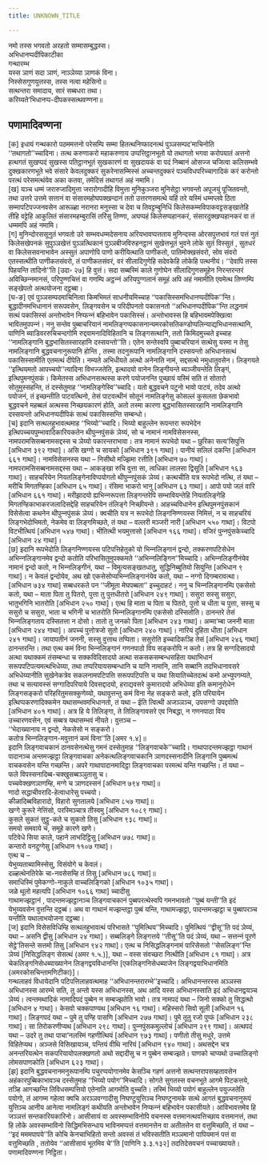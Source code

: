 ```yaml
---
title: UNKNOWN_TITLE

---
```

नमो तस्स भगवतो अरहतो सम्मासम्बुद्धस्स।  
अभिधानप्पदीपिकाटीका  
गन्थारम्भ  
यस्स ञाणं सदा ञाणं, नाञ्‍ञेय्या ञाणकं विना।  
निस्सेसगुणयुत्तस्स, तस्स नत्वा महेसिनो॥  
सत्थन्तरा समादाय, सारं सब्बधरा तथा।  
करिय्यते’भिधानप्प-दीपकस्सत्थवण्णना॥  


## पणामादिवण्णना

[क] इधायं गन्थकारो पठममत्तनो परेसम्पि सम्मा हितत्थनिप्फादनत्थं पुञ्‍ञसम्पद’माचिनोति ‘‘तथागतो’’च्‍चादिना। तत्थ करुणाकरो महाकरुणाय उप्पत्तिट्ठानभूतो यो तथागतो भगवा करोपयातं अत्तनो हत्थगतं सुखप्पदं सुखस्स पतिट्ठानभूतं सुखकारणं वा सुखदायकं वा पदं निब्बानं ओसज्‍ज चजित्वा कलिसम्भवे दुक्खकारणभूते भवे संसारे केवलदुक्‍करं सुकरेनासम्मिस्सं अच्‍चन्तदुक्‍करं पञ्‍चविधपरिच्‍चागादिकं करं करोन्तो परत्थं परेसमत्थंयेव अका कतवा, तमेदिसं तथागतं अहं नमामि।  
[ख] यञ्‍च धम्मं जरारुजादिमुत्ता जरारोगादीहि विमुत्ता मुनिकुञ्‍जरा मुनिसेट्ठा भगवन्तो अपूजयुं पूजितवन्तो, तथा उत्तरे उत्तमे सत्तानं वा संसारमहोघपक्खन्दानं ततो उत्तरणसमत्थे यहिं तरे यस्मिं धम्मप्‍लवे ठिता सम्मापटिपज्‍जनवसेन आरूळ्हा नरानरा मनुस्सा च देवा च तिवट्टम्बुनिधिं किलेसकम्मविपाकवट्टसङ्खातेहि तीहि वट्टेहि आकुलितं संसारमहम्बुरासिं तरिंसु तिण्णा, अघप्पहं किलेसप्पहानकरं, संसारदुक्खप्पहानकरं वा तं धम्ममपि अहं नमामि।  
[ग] मुनिन्दोरससूनुतं भगवतो उरे सम्भवधम्मदेसनाय अरियभावप्पत्तताय मुनिन्दस्स ओरसपुत्तभावं गतं पत्तं नुतं किलेसखेपनकं सुपुञ्‍ञखेत्तं पुञ्‍ञत्थिकानं पुञ्‍ञबीजविरुहनट्ठानं सुखेत्तभूतं भुवने लोके सुतं विस्सुतं , सुतधरं वा किलेससवनाभावेन अस्सुतं अपाणोपि पाणो करीयित्थाति पाणीकतो, पातिमोक्खसंवरो, सोव संवरो एतस्सत्थीति पाणीकतसंवरो, तं पाणीकतसंवरं, वरं सीलादिगुणेहि सदेवकेहि लोकेहि पत्थनीयं। ‘‘देवापि तस्स पिहयन्ति तादिनो’’ति [उदा॰ २७] हि वुत्तं। सदा सब्बस्मिं काले गुणोघेन सीलादिगुणसमूहेन निरन्तरन्तरं अविच्छिन्‍नमानसं, परिपुण्णचित्तं वा गणम्पि अट्ठन्‍नं अरियपुग्गलानं समूहं अपि अहं नमामीति एवमेत्थ तिण्णम्पि सङ्खेपतो अत्थयोजना दट्ठब्बा।  
[घ-ङ] एवं पुञ्‍ञसम्पदमाचिनित्वा किमभिमतं साधनीयमिच्‍चाह ‘‘पकासिस्समभिधानप्पदीपिक’’न्ति। बुद्धादीनमभिधानानं सरूपवसेन, लिङ्गवसेन च परिदीपनतो पकासनतो ‘‘अभिधानप्पदीपिक’’न्ति लद्धनामं सत्थं पकासिस्सं अन्तोभावेन निप्फन्‍नं बहिभावेन पकासिस्सं। अन्तोभावस्स हि बहिभावमपेक्खित्वा भावितमुपपन्‍नं। ननु सन्तेव पुब्बाचरियानं नामलिङ्गप्पकासनान्यमरकोसतिकण्डोप्पलिन्याद्यभिधानसत्थानि, पाणिनि ब्याडिवररुचिचन्दगोमि रुद्दवामनादिविहितानि च लिङ्गसत्थानि, ततो किमिदमुच्‍चते इच्‍चाह ‘‘नामलिङ्गानि बुद्धभासितस्सारहानि दस्सयन्तो’’ति। एतेन सन्तेस्वपि पुब्बाचरियानं सत्थेसु यस्मा न तेसु नामलिङ्गानि बुद्धवचनानुरूपानि होन्ति , तस्मा तदनुरूपानि नामलिङ्गानि दस्सयन्तो अभिधानसत्थं पकासिस्सामीति एतमत्थं दीपेति। नम्यते अभिधीयते अत्थो अनेनाति नामं, सद्दसत्थे नमुधातुवसेन। लिङ्गयते ‘‘इत्थियमतो आपच्‍चयो’’त्यादिना विभज्‍जतेति, इत्थादयो वानेन लिङ्गीयन्ते ब्यञ्‍जीयन्तेति लिङ्गं, इत्थिपुमनपुंसकं। किमेतस्स अभिधानसत्थस्स करणे पयोजनन्ति पुच्छायं यस्मिं सति तं सोतारो सोतुमुस्सहन्ति, तं दस्सेतुमाह ‘‘नामलिङ्गेस्वि’’च्‍चादि। यतो बुद्धवचने पटुनो भावो पाटवं, तदेव अत्थो पयोजनं, तं इच्छन्तीति पाटवत्थिनो, तेसं पाटवत्थीनं सोतूनं नामलिङ्गेसु कोसल्‍लं कुसलता छेकभावो बुद्धवचने महब्बलं अत्थस्स निच्छयकारणं होति, अतो तस्मा कारणा बुद्धभासितस्सारहानि नामलिङ्गानि दस्सयन्तो अभिधानप्पदीपिकं सत्थं पकासिस्सन्ति सम्बन्धो।  
[च] इदानि सत्थलहुभावत्थमाह ‘‘भिय्यो’’च्‍चादि। भिय्यो बाहुल्‍लेन रूपन्तरा रूपभेदेन इत्थिपच्‍चयपुम्भावादिकारियकतेन थीपुन्‍नपुंसकं ञेय्यं, सो च नामानं नामविसेसनस्स, नामपरामसिसब्बनामसद्दस्स च ञेय्यो पकारन्तराभावा। तत्र नामानं रूपभेदो यथा – छुरिका सत्य’सिपुत्ति [अभिधान ३९२ गाथा]। असि खग्गो च सायको [अभिधान ३९१ गाथा]। पानीयं सलिलं दकन्ति [अभिधान ६६१ गाथा]। नामविसेसनस्स यथा – निसीथो मज्झिमा रत्तीति [अभिधान ७० गाथा]। नामपरामसिसब्बनामसद्दस्स यथा – आकङ्खा रुचि वुत्ता सा, त्वधिका लालसा द्विसूति [अभिधान १६३ गाथा]। साहचरियेन नियतलिङ्गेनाविप्पयोगतो थीपुन्‍नपुंसकं ञेय्यं। कत्थचीति यत्र रूपभेदो नत्थि, तं यथा – मरीचि मिगतण्हिका [अभिधान ६५ गाथा]। रंसिमा भाकरो भानु [अभिधान ६३ गाथा]। आपो पयो जलं वारि [अभिधान ६६१ गाथा]। मरीझादयो ह्यभिन्‍नरूपत्ता लिङ्गन्तरेपि सम्भावियन्तेहि नियतलिङ्गेहि मिगतण्हिकाभाकरजलादिसद्देहि साहचरियेन तंलिङ्गे निच्छीयन्ते। आहच्‍चविधानेन इत्थिपुमनपुंसकानं विसेसेत्वा कथनेन थीपुन्‍नपुंसकं ञेय्यं। क्‍वचीति यत्र न रूपभेदो लिङ्गनिण्णयस्स निमित्तं, न च साहचरियं लिङ्गभेदोभिमतो, नेकमेव वा लिङ्गमिच्छते, तं यथा – वल्‍लरी मञ्‍जरी नारी [अभिधान ५५० गाथा]। विटपो विटभीत्थियं [अभिधान ५४७ गाथा]। भीतित्थी भयमुत्तासो [अभिधान १६६ गाथा]। वजिरं पुन्‍नपुंसकेच्‍चादि [अभिधान २४ गाथा]।  
[छ] इदानि रूपभेदोति लिङ्गनिण्णयस्स पटिपत्तिहेतुको यो भिन्‍नलिङ्गानं द्वन्दो, तक्‍करणपटिसेधेन अभिन्‍नलिङ्गानमेव द्वन्दो कतोति परिभासितुमुपक्‍कमते ‘‘अभिन्‍नलिङ्गिन’’मिच्‍चादि। अभिन्‍नलिङ्गीनंयेव नामानं द्वन्दो कतो, न भिन्‍नलिङ्गीनं, यथा – विमुत्यसङ्खतधातु, सुद्धिनिब्बुतियो सियुन्ति [अभिधान ९ गाथा]। न केवलं द्वन्दोयेव, अथ खो एकसेसोप्यभिन्‍नलिङ्गानंयेव कतो, यथा – नग्गो दिगम्बरावत्था। [अभिधान ७३४ गाथा] सब्बधरकते पन ‘‘जीमूता मेघपब्बता’’ इच्‍चुदाहटं। ननु च भिन्‍नलिङ्गानम्पि एकसेसो कतो, यथा – माता पिता तु पितरो, पुत्ता तु पुत्तधीतरो [अभिधान २४९ गाथा]। ससुरा सस्सु ससुरा, भातुभगिनि भातरोति [अभिधान २५० गाथा]। एत्थ हि माता च पिता च पितरो, पुत्तो च धीता च पुत्ता, सस्सु च ससुरो च ससुरा, भाता च भगिनी च भातरोति भिन्‍नलिङ्गानम्पि एकसेसो दस्सितोति। ठानन्तरे तेसं भिन्‍नलिङ्गताय दस्सितत्ता न दोसो। तातो तु जनको पिता [अभिधान २४३ गाथा]। अम्मा’म्बा जननी माता [अभिधान २४४ गाथा]। अपच्‍चं पुत्तोत्रजो सुतो [अभिधान २४० गाथा]। नारियं दुहिता धीता [अभिधान २४१ गाथा]। जायापतीनं जननी, सस्सु वुत्ताथ तप्पिता। ससुरोति इच्‍चादिकञ्हि तेसं [अभिधान २४६ गाथा] ठानन्तरन्ति। तथा एत्थ कमं विना भिन्‍नलिङ्गानं गणनपाठो विय सङ्करोपि न कतो। तत्र हि सग्गदिसादयो अत्था यथाक्‍कमं तंसम्बन्धा च सक्‍कविदिसादयो अत्था सकसकसम्बन्धसहिता यथाभिधानं सरूपपटिपत्यमत्थभिधेय्या, तथा तप्परियायसम्बन्धानि च यानि नामानि, तानि सब्बानि तदभिधानावसरे अभिधेय्यानीति सुखेनेकत्रेव सकलनामपटिपत्ति सरूपपटिपत्ति च यथा सियातिच्‍चेतदत्थं कमो अभ्युपगम्यते, तथा च सत्यावस्सं सग्गादिपरियाये दिवसद्दादयो, हराद्यवसरे कुमारादयो अभिधेय्या इति कमानुरोधेन लिङ्गसङ्करो परिहरितुमसक्‍कुणेय्यो, यथावुत्तन्तु कमं विना नेह सङ्करो कतो, इति परियायेन इत्थिप्पकरणादिक्‍कमेन यथासम्भवमभिधानतो, तं यथा – ईति त्वित्थी अजञ्‍ञञ्‍च, उपसग्गो उपद्दवोति [अभिधान ४०१ गाथा]। अत्र हि ये तिलिङ्गा, ते तिलिङ्गावसरे एव निबद्धा, न गणनपाठा विय उच्‍चारणवसेन, एवं सब्बत्र यथासम्भवं नीयते। वुत्तञ्‍च –  
‘‘भेदाख्यानाय न द्वन्दो, नेकसेसो न सङ्करो।  
कतोत्र भिन्‍नलिङ्गान-मवुत्तानं कमं विना’’ति [अमर १.४]॥  
इदानि लिङ्गवाचकानं ठानवसेनत्थेसु गमनं दस्सेतुमाह ‘‘लिङ्गवाचके’’च्‍चादि। गाथापादन्तमज्झट्ठा गाथानं पादानञ्‍च अन्तमज्झट्ठा लिङ्गवाचका अनेकत्थलिङ्गवाचकानि ञाणदस्सनादीनि लिङ्गानि पुब्बमत्थं वाचकवसेन यन्ति गच्छन्ति। अपरे गाथापादानमादिट्ठा लिङ्गवाचका परमत्थं यन्ति गच्छन्ति। तं यथा –  
फले विपस्सनादिब्ब-चक्खुसब्बञ्‍ञुतासु च।  
पच्‍चवेक्खणञाणम्हि, मग्गे च ञाणदस्सनं [अभिधान ७९४ गाथा]॥  
णादो सद्धाचीवरादि-हेत्वाधारेसु पच्‍चयो।  
कीळादिब्बविहारादो, विहारो सुगतालये [अभिधान ८५७ गाथा]॥  
खग्गे कुरूरे नेत्तिंसो, परस्मिञ्‍चात्र तीस्वमु [अभिधान १०८९ गाथा]।  
कुसले सुकतं सुट्ठु-कते च सुकतो तिसु [अभिधान ९३८ गाथा]॥  
समयो समवाये च, समूहे कारणे खणे।  
पटिवेधे सिया काले, पहाने लाभदिट्ठिसु [अभिधान ७७८ गाथा]॥  
कन्तारो वनदुग्गेसु [अभिधान ११०७ गाथा]।  
एत्थ च –  
येभुय्यताब्यामिस्सेसु, विसंयोगे च केवलं।  
दळ्हत्थेनतिरेके चा-नवसेसम्हि तं तिसु [अभिधान ७८६ गाथा]॥  
समाधिस्मिं पुमेकग्गो-नाकुले वाच्‍चलिङ्गिको [अभिधान १०३५ गाथा]।  
जळे थूलो महत्यपि [अभिधान १०६६ गाथा] च्‍चादीसु  
गाथामज्झट्ठानं , पादन्तमज्झट्ठानञ्‍च लिङ्गवाचकानं पुब्बपरत्थेस्वपि गमनभावतो ‘‘पुब्बं यन्ती’’ति इदं येभुय्यवसेन वुत्तन्ति दट्ठब्बं। अथ वा गाथानं मज्झन्तट्ठा पुब्बं यन्ति, गाथामज्झट्ठा, पादन्तमज्झट्ठा च पुब्बापरञ्‍च यन्तीति यथालाभयोजना दट्ठब्बा।  
[ज] इदानि विसेसविधिम्हि सत्थलहुभावत्थं परिभासते ‘‘पुमित्थिय’’मिच्‍चादि। पुमित्थियं ‘‘द्वीसू’’ति पदं ञेय्यं, यथा – असनि द्वीसु [अभिधान २४ गाथा]। सब्बलिङ्गे लिङ्गत्तये ‘‘तीसू’’ति पदं ञेय्यं, यथा – सत्तन्‍नं पूरणे सेट्ठे’तिसन्ते सत्तमो तिसु [अभिधान ९४२ गाथा]। एत्थ च निसिद्धलिङ्गनामं पारिसेसतो ‘‘सेसलिङ्ग’’न्ति ञेय्यं [निसिद्धलिङ्ग सेसत्थं (अमर १.५.)], यथा – वस्स संवच्छरा नित्थीति [अभिधान ८१ गाथा]। अत्र चेकलिङ्गनिसेधब्याख्यानेन लिङ्गद्वयविधानन्ति [एकलिङ्गनिसेधब्याजेन लिङ्गद्वयाभिधानमिति (अमरकोसचिन्तामणिटीका)]।  
गन्थलाहवं विधायेदानि पटिपत्तिलाहवत्थमाह ‘‘अभिधानन्तरारम्भे’’इच्‍चादि। अभिधानन्तरस्स अञ्‍ञस्स अभिधानस्स आरम्भे सति, तु अन्तो यस्स अभिधानस्स, अथ आदि यस्स अभिधानस्साति इदं अभिधानद्वयञ्‍च ञेय्यं। त्वन्तमथादिकं नामादिपदं पुब्बेन न सम्बज्झतेति भावो। तत्र नामपदं यथा – जिनो सक्‍को तु सिद्धत्थो [अभिधान ४ गाथा]। केसवो चक्‍कपाण्यथ [अभिधान १६ गाथा]। महिस्सरो सिवो सूली [अभिधान १६ गाथा]। लिङ्गपदं यथा – पुमे तु पण्हि पासणि [अभिधान २७७ गाथा]। पुमे तूतु रजो पुप्फं [अभिधान २३८ गाथा]। सा तिरोकरणीप्यथ [अभिधान २९८ गाथा]। पुन्‍नपुंसकमुल्‍लोचं [अभिधान २९९ गाथा]। अत्थपदं यथा – उदरे तु तथा पाचा’नलस्मिं गहणीत्थियं [अभिधान ९७३ गाथा]। पणीतो तीसु मधुरे, उत्तमे विहितेप्यथ। अञ्‍जसे विसिखायञ्‍च, पन्तियं वीथि नारियं [अभिधान ९४० गाथा]। अथसद्देन चत्र अनन्तरियत्थेन सकपरियायोपलक्खणतो अथो सद्दादीसु च न पुब्बेन सम्बज्झते। पाणको चाप्यथो उच्‍चालिङ्गो लोमसपाणकोति [अभिधान ६२३ गाथा]।  
[झ] इदानि बुद्धवचनानमनुरूपानम्पि पचुरप्पयोगानमेव केसञ्‍चि गहणं अत्तनो सत्थन्तरापसय्हतावसेन अहंकारपुब्बिकाभावञ्‍च दस्सेतुमाह ‘‘भिय्यो पयोग’’मिच्‍चादि। सोगते सुगतस्स वचनभूते आगमे पिटकत्तये, तञ्हि आगच्छन्ति तिविधसम्पत्तियो एतेनाति आगमोति वुच्‍चति। तस्मिं भिय्यो पयोगं बाहुल्‍लेन पयुज्‍जतेति पयोगो, तं आगम्म गहेत्वा क्‍वचि अरञ्‍ञवग्गादीसु निघण्टुयुत्तिञ्‍च निघण्टुनामके सत्थे आगतं बुद्धवचनानुरूपं युत्तिञ्‍च आनीय आनेत्वा नामलिङ्गं कथीयति अन्तोभावेन निप्फन्‍नं बहिभावेन पकासीयते। आविभावत्तमेव हि जञ्‍ञत्तं सन्तकारियकारिनो। आसीसायं वा अवस्सम्भाविनोपि वचनस्स वत्तमानत्थवत्तिच्छाय वत्तमानत्तं, तथा हि लोके अवस्सम्भाविनो सिद्धिमभिसन्धाय भाविनमप्पत्तं वत्तमानत्तेन वा अतीतत्तेन वा वत्तुमिच्छति, तं यथा – ‘‘इदं मममपापये’’ति कोचि केनचाभिहितो सन्तो अवस्सं तं भविस्सतीति मञ्‍ञमानो पापियमानं पत्तं वा वत्तुमिच्छति , ततोयेव ‘‘आसीसायं भूतमिव चे’’ति [पाणिनि ३.३.१३२] तदतिदेसवचनं पच्‍चाख्यायते।  
पणामादिवण्णना निट्ठिता।  